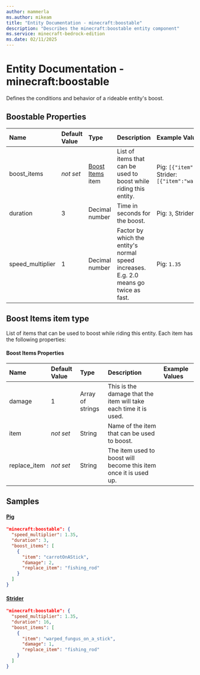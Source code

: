 ```yaml
---
author: mammerla
ms.author: mikeam
title: "Entity Documentation - minecraft:boostable"
description: "Describes the minecraft:boostable entity component"
ms.service: minecraft-bedrock-edition
ms.date: 02/11/2025 
---
```


# Entity Documentation - minecraft:boostable

Defines the conditions and behavior of a rideable entity's boost.


## Boostable Properties

|Name       |Default Value |Type |Description |Example Values |
|:----------|:-------------|:----|:-----------|:------------- |
| boost_items | *not set* | [Boost Items](#boost-items-item-type) item | List of items that can be used to boost while riding this entity. | Pig: `[{"item":"carrotOnAStick","damage":2,"replace_item":"fishing_rod"}]`, Strider: `[{"item":"warped_fungus_on_a_stick","damage":1,"replace_item":"fishing_rod"}]` | 
| duration | 3 | Decimal number | Time in seconds for the boost. | Pig: `3`, Strider: `16` | 
| speed_multiplier | 1 | Decimal number | Factor by which the entity's normal speed increases. E.g. 2.0 means go twice as fast. | Pig: `1.35` | 

## Boost Items item type
List of items that can be used to boost while riding this entity. Each item has the following properties:


#### Boost Items Properties

|Name       |Default Value |Type |Description |Example Values |
|:----------|:-------------|:----|:-----------|:------------- |
| damage | 1 | Array of strings | This is the damage that the item will take each time it is used. |  | 
| item | *not set* | String | Name of the item that can be used to boost. |  | 
| replace_item | *not set* | String | The item used to boost will become this item once it is used up. |  | 

## Samples

#### [Pig](https://github.com/Mojang/bedrock-samples/tree/preview/behavior_pack/entities/pig.json)


```json
"minecraft:boostable": {
  "speed_multiplier": 1.35,
  "duration": 3,
  "boost_items": [
    {
      "item": "carrotOnAStick",
      "damage": 2,
      "replace_item": "fishing_rod"
    }
  ]
}
```

#### [Strider](https://github.com/Mojang/bedrock-samples/tree/preview/behavior_pack/entities/strider.json)


```json
"minecraft:boostable": {
  "speed_multiplier": 1.35,
  "duration": 16,
  "boost_items": [
    {
      "item": "warped_fungus_on_a_stick",
      "damage": 1,
      "replace_item": "fishing_rod"
    }
  ]
}
```
